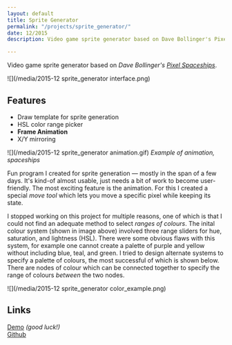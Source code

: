 ```yaml
---
layout: default
title: Sprite Generator
permalink: "/projects/sprite_generator/"
date: 12/2015
description: Video game sprite generator based on Dave Bollinger's Pixel Spaceships.

---
```

Video game sprite generator based on _Dave Bollinger's_ [_Pixel Spaceships_](http://davebollinger.org/works/pixelspaceships/).

![](/media/2015-12 sprite_generator interface.png)

## Features

* Draw template for sprite generation
* HSL color range picker
* **Frame Animation**
* X/Y mirroring

![](/media/2015-12 sprite_generator animation.gif)
_Example of animation, spaceships_

Fun program I created for sprite generation — mostly in the span of a few days. It's kind-of almost usable, just needs a bit of work to become user-friendly. The most exciting feature is the animation. For this I created a special <i>move tool</i> which lets you move a specific pixel while keeping its state.

I stopped working on this project for multiple reasons, one of which is that I could not find an adequate method to select _ranges of colours_. The inital colour system (shown in image above) involved three range sliders for hue, saturation, and lightness (HSL). There were some obvious flaws with this system, for example one cannot create a palette of purple and yellow without including blue, teal, and green. I tried to design alternate systems to specify a palette of colours, the most successful of which is shown below. There are nodes of colour which can be connected together to specify the range of colours _between_ the two nodes.

![](/media/2015-12 sprite_generator color_example.png)

## Links

[Demo](https://azlen.me/Sprite-Generator/) <i class="grey">(good luck!)</i> <br>
[Github](https://github.com/azlen/Sprite-Generator)